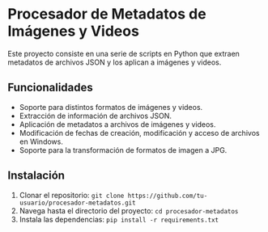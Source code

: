 # Procesador de Metadatos de Imágenes y Videos

Este proyecto consiste en una serie de scripts en Python que extraen metadatos de archivos JSON y los aplican a imágenes y videos.

## Funcionalidades

- Soporte para distintos formatos de imágenes y videos.
- Extracción de información de archivos JSON.
- Aplicación de metadatos a archivos de imágenes y videos.
- Modificación de fechas de creación, modificación y acceso de archivos en Windows.
- Soporte para la transformación de formatos de imagen a JPG.

## Instalación

1. Clonar el repositorio: `git clone https://github.com/tu-usuario/procesador-metadatos.git`
2. Navega hasta el directorio del proyecto: `cd procesador-metadatos`
3. Instala las dependencias: `pip install -r requirements.txt`
